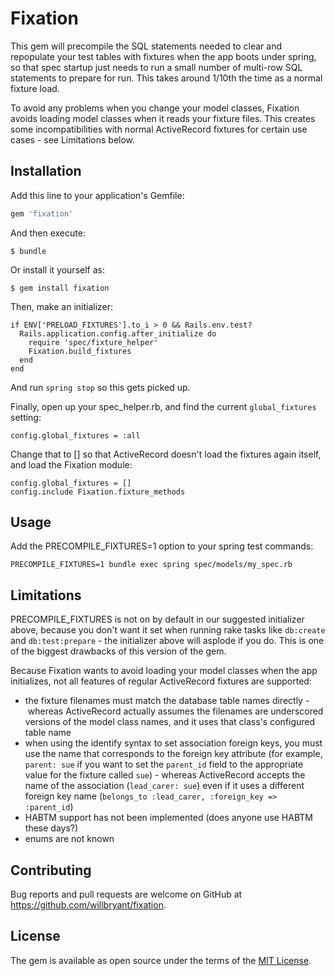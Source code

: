 # Fixation

This gem will precompile the SQL statements needed to clear and repopulate your test tables with fixtures when the app boots under spring, so that spec startup just needs to run a small number of multi-row SQL statements to prepare for run.  This takes around 1/10th the time as a normal fixture load.

To avoid any problems when you change your model classes, Fixation avoids loading model classes when it reads your fixture files.  This creates some incompatibilities with normal ActiveRecord fixtures for certain use cases - see Limitations below.


## Installation

Add this line to your application's Gemfile:

```ruby
gem 'fixation'
```

And then execute:

    $ bundle

Or install it yourself as:

    $ gem install fixation

Then, make an initializer:

    if ENV['PRELOAD_FIXTURES'].to_i > 0 && Rails.env.test?
      Rails.application.config.after_initialize do
        require 'spec/fixture_helper'
        Fixation.build_fixtures
      end
    end

And run `spring stop` so this gets picked up.

Finally, open up your spec_helper.rb, and find the current `global_fixtures` setting:

    config.global_fixtures = :all

Change that to [] so that ActiveRecord doesn't load the fixtures again itself, and load the Fixation module:

    config.global_fixtures = []
    config.include Fixation.fixture_methods

## Usage

Add the PRECOMPILE_FIXTURES=1 option to your spring test commands:

    PRECOMPILE_FIXTURES=1 bundle exec spring spec/models/my_spec.rb

## Limitations

PRECOMPILE_FIXTURES is not on by default in our suggested initializer above, because you don't want it set when running rake tasks like `db:create` and `db:test:prepare` - the initializer above will asplode if you do.  This is one of the biggest drawbacks of this version of the gem.

Because Fixation wants to avoid loading your model classes when the app initializes, not all features of regular ActiveRecord fixtures are supported:
* the fixture filenames must match the database table names directly - whereas ActiveRecord actually assumes the filenames are underscored versions of the model class names, and it uses that class's configured table name
* when using the identify syntax to set association foreign keys, you must use the name that corresponds to the foreign key attribute (for example, `parent: sue` if you want to set the `parent_id` field to the appropriate value for the fixture called `sue`) - whereas ActiveRecord accepts the name of the association (`lead_carer: sue`) even if it uses a different foreign key name (`belongs_to :lead_carer, :foreign_key => :parent_id`)
* HABTM support has not been implemented (does anyone use HABTM these days?)
* enums are not known

## Contributing

Bug reports and pull requests are welcome on GitHub at https://github.com/willbryant/fixation.

## License

The gem is available as open source under the terms of the [MIT License](http://opensource.org/licenses/MIT).

